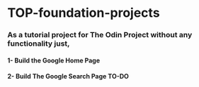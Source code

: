 # TOP-foundation-projects

### As a tutorial project for The Odin Project without any functionality just,

#### 1- Build the Google Home Page 

#### 2- Build The Google Search Page TO-DO

